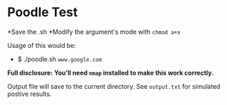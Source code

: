 # Poodle Test

*Save the .sh
*Modify the argument's mode with `chmod a+x`

Usage of this would be:

* $ ./poodle.sh `www.google.com`

<b>Full disclosure: You’ll need `nmap` installed to make this work correctly.</b>

Output file will save to the current directory. See `output.txt` for simulated postive results.
